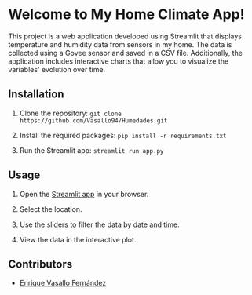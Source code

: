 # Welcome to My Home Climate App!

This project is a web application developed using Streamlit that displays temperature and humidity data from sensors in my home. The data is collected using a Govee sensor and saved in a CSV file. Additionally, the application includes interactive charts that allow you to visualize the variables' evolution over time.

## Installation

1. Clone the repository:
`git clone https://github.com/Vasallo94/Humedades.git`

2. Install the required packages:
`pip install -r requirements.txt`
3. Run the Streamlit app:
`streamlit run app.py`

## Usage

1. Open the [Streamlit app](https://vasallo94-humedades-humedad-v6q5u4.streamlit.app/) in your browser.

2. Select the location.

3. Use the sliders to filter the data by date and time.

4. View the data in the interactive plot.

## Contributors

- [Enrique Vasallo Fernández](https://github.com/Vasallo94)
